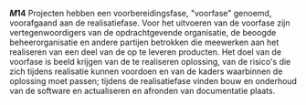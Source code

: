 <!-- begin: measure -->
**$M14$**
Projecten hebben een voorbereidingsfase, "voorfase" genoemd, voorafgaand aan de realisatiefase. Voor het uitvoeren van de voorfase zijn vertegenwoordigers van de opdrachtgevende organisatie, de beoogde beheerorganisatie en andere partijen betrokken die meewerken aan het realiseren van een deel van de op te leveren producten. Het doel van de voorfase is beeld krijgen van de te realiseren oplossing, van de risico's die zich tijdens realisatie kunnen voordoen en van de kaders waarbinnen de oplossing moet passen; tijdens de realisatiefase vinden bouw en onderhoud van de software en actualiseren en afronden van documentatie plaats.
<!-- end: measure -->
